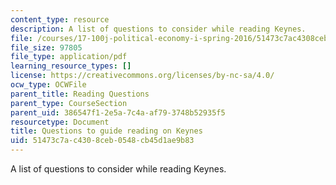 ```yaml
---
content_type: resource
description: A list of questions to consider while reading Keynes.
file: /courses/17-100j-political-economy-i-spring-2016/51473c7ac4308ceb0548cb45d1ae9b83_MIT17_100JS16_Keynes_Ques.pdf
file_size: 97805
file_type: application/pdf
learning_resource_types: []
license: https://creativecommons.org/licenses/by-nc-sa/4.0/
ocw_type: OCWFile
parent_title: Reading Questions
parent_type: CourseSection
parent_uid: 386547f1-2e5a-7c4a-af79-3748b52935f5
resourcetype: Document
title: Questions to guide reading on Keynes
uid: 51473c7a-c430-8ceb-0548-cb45d1ae9b83
---
```

A list of questions to consider while reading Keynes.